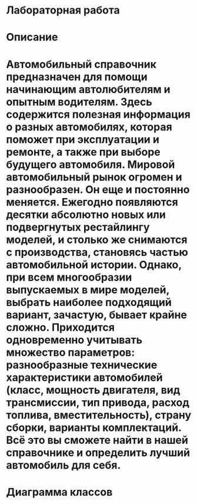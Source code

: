 Лабораторная работа
============

Описание 
============

Автомобильный справочник предназначен для помощи начинающим автолюбителям и опытным водителям. Здесь содержится полезная информация о разных автомобилях, которая поможет при эксплуатации и ремонте, а также при выборе будущего автомобиля. Мировой автомобильный рынок огромен и разнообразен. Он еще и постоянно меняется. Ежегодно появляются десятки абсолютно новых или подвергнутых рестайлингу моделей, и столько же снимаются с производства, становясь частью автомобильной истории. Однако, при всем многообразии выпускаемых в мире моделей, выбрать наиболее подходящий вариант, зачастую, бывает крайне сложно. Приходится одновременно учитывать множество параметров: разнообразные технические характеристики автомобилей (класс, мощность двигателя, вид трансмиссии, тип привода, расход топлива, вместительность), страну сборки, варианты комплектаций. Всё это вы сможете найти в нашей справочнике и определить лучший автомобиль для себя.
============

Диаграмма классов
==================

